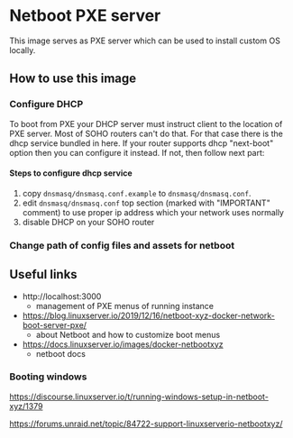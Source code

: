 # Netboot PXE server

This image serves as PXE server which can be used to install custom OS locally.

## How to use this image

### Configure DHCP

To boot from PXE your DHCP server must instruct client to the location of PXE server. Most of SOHO routers can't do that. For that case there is the dhcp service bundled in here. If your router supports dhcp "next-boot" option then you can configure it instead. If not, then follow next part:

#### Steps to configure dhcp service

1. copy `dnsmasq/dnsmasq.conf.example` to `dnsmasq/dnsmasq.conf`.
2. edit `dnsmasq/dnsmasq.conf` top section (marked with "IMPORTANT" comment) to use proper ip address which your network uses normally
3. disable DHCP on your SOHO router

### Change path of config files and assets for netboot

## Useful links

- http://localhost:3000
    - management of PXE menus of running instance
- https://blog.linuxserver.io/2019/12/16/netboot-xyz-docker-network-boot-server-pxe/
    - about Netboot and how to customize boot menus
- https://docs.linuxserver.io/images/docker-netbootxyz
    - netboot docs

### Booting windows

https://discourse.linuxserver.io/t/running-windows-setup-in-netboot-xyz/1379

https://forums.unraid.net/topic/84722-support-linuxserverio-netbootxyz/
